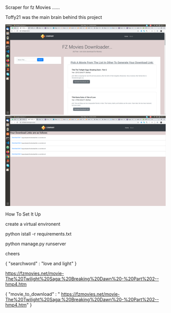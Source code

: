 Scraper for fz Movies ......

Toffy21 was the main brain behind this project

![Screenshot](1.png)
![Screenshot](2.png)



How To Set It Up


create a virtual environent

python istall -r requirements.txt

python manage.py runserver

cheers

{
"searchword" : "love and light"
}

https://fzmovies.net/movie-The%20Twilight%20Saga:%20Breaking%20Dawn%20-%20Part%202--hmp4.htm


{
"movie_to_download" : " https://fzmovies.net/movie-The%20Twilight%20Saga:%20Breaking%20Dawn%20-%20Part%202--hmp4.htm"
}